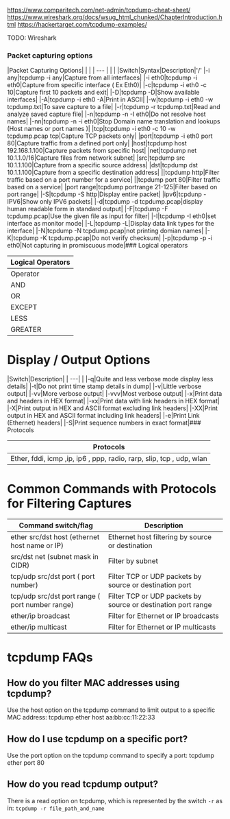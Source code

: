 https://www.comparitech.com/net-admin/tcpdump-cheat-sheet/
https://www.wireshark.org/docs/wsug_html_chunked/ChapterIntroduction.html
https://hackertarget.com/tcpdump-examples/

TODO: Wireshark

### Packet capturing options

|Packet Capturing Options| | |
| --- | | |
|Switch|Syntax|Description|'/'
|-i any|tcpdump -i any|Capture from all interfaces|
|-i eth0|tcpdump -i eth0|Capture from specific interface ( Ex Eth0)|
|-c|tcpdump -i eth0 -c 10|Capture first 10 packets and exit|
|-D|tcpdump -D|Show available interfaces|
|-A|tcpdump -i eth0 -A|Print in ASCII|
|-w|tcpdump -i eth0 -w tcpdump.txt|To save capture to a file|
|-r|tcpdump -r tcpdump.txt|Read and analyze saved capture file|
|-n|tcpdump -n -I eth0|Do not resolve host names|
|-nn|tcpdump -n -i eth0|Stop Domain name translation and lookups (Host names or port names )|
|tcp|tcpdump -i eth0 -c 10 -w tcpdump.pcap tcp|Capture TCP packets only|
|port|tcpdump -i eth0 port 80|Capture traffic from a defined port only|
|host|tcpdump host 192.168.1.100|Capture packets from specific host|
|net|tcpdump net 10.1.1.0/16|Capture files from network subnet|
|src|tcpdump src 10.1.1.100|Capture from a specific source address|
|dst|tcpdump dst 10.1.1.100|Capture from a specific destination address|
|<service>|tcpdump http|Filter traffic based on a port number for a service|
|<port>|tcpdump port 80|Filter traffic based on a service|
|port range|tcpdump portrange 21-125|Filter based on port range|
|-S|tcpdump -S http|Display entire packet|
|ipv6|tcpdunp -IPV6|Show only IPV6 packets|
|-d|tcpdump -d tcpdump.pcap|display human readable form in standard output|
|-F|tcpdump -F tcpdump.pcap|Use the given file as input for filter|
|-I|tcpdump -I eth0|set interface as monitor mode|
|-L|tcpdump -L|Display data link types for the interface|
|-N|tcpdump -N tcpdump.pcap|not printing domian names|
|-K|tcpdump -K tcpdump.pcap|Do not verify checksum|
|-p|tcpdump -p -i eth0|Not capturing in promiscuous mode|### Logical operators

|Logical Operators|
| --- |
|Operator|Syntax|Example|Description|
|AND|and, &&|tcpdump -n src 192.168.1.1 and dst port 21|Combine filtering options|
|OR|or, |||tcpdump dst 10.1.1.1 && !icmp|Either of the condition can match|
|EXCEPT|not, !|tcpdump dst 10.1.1.1 and not icmp|Negation of the condition|
|LESS|<|tcpdump <32|Shows packets size less than 32|
|GREATER|>|tcpdump >=32|Shows packets size greater than 32|### Display/Output options

# Display / Output Options
|Switch|Description|
| ---| |
|-q|Quite and less verbose mode display less details|
|-t|Do not print time stamp details in dump|
|-v|Little verbose output|
|-vv|More verbose output|
|-vvv|Most verbose output|
|-x|Print data and headers in HEX format|
|-xx|Print data with link headers in HEX format|
|-X|Print output in HEX and ASCII format excluding link headers|
|-XX|Print output in HEX and ASCII format including link headers|
|-e|Print Link (Ethernet) headers|
|-S|Print sequence numbers in exact format|### Protocols

|Protocols|
| --- |
|Ether, fddi, icmp ,ip, ip6 , ppp, radio, rarp, slip, tcp , udp, wlan|### Common commands with protocols for filtering captures

# Common Commands with Protocols for Filtering Captures

| Command switch/flag    | Description    |
|-------------|-------------|
|ether src/dst host (ethernet host name or IP)|Ethernet host filtering by source or destination|
|src/dst net (subnet mask in CIDR)|Filter by subnet|
|tcp/udp src/dst port ( port number)|Filter TCP or UDP packets by source or destination port|
|tcp/udp src/dst port range ( port number range)|Filter TCP or UDP packets by source or destination port range|
|ether/ip broadcast|Filter for Ethernet or IP broadcasts|
|ether/ip multicast|Filter for Ethernet or IP multicasts|


# tcpdump FAQs

## How do you filter MAC addresses using tcpdump?

Use the host option on the tcpdump command to limit output to a specific MAC address: tcpdump ether host aa:bb:cc:11:22:33

## How do I use tcpdump on a specific port?

Use the port option on the tcpdump command to specify a port: tcpdump ether port 80

## How do you read tcpdump output?

There is a read option on tcpdump, which is represented by the switch `-r` as in: `tcpdump -r file_path_and_name`
